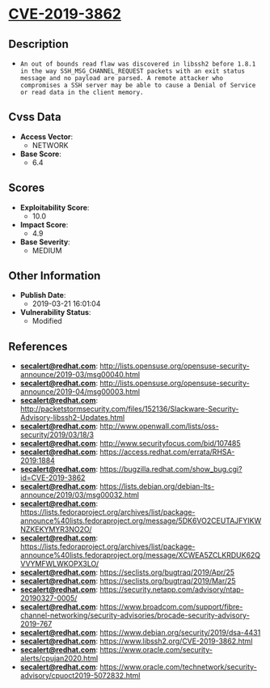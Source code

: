 
# [CVE-2019-3862](https://cve.mitre.org/cgi-bin/cvename.cgi?name=CVE-2019-3862)

## Description

- `An out of bounds read flaw was discovered in libssh2 before 1.8.1 in the way SSH_MSG_CHANNEL_REQUEST packets with an exit status message and no payload are parsed. A remote attacker who compromises a SSH server may be able to cause a Denial of Service or read data in the client memory.`

## Cvss Data

- **Access Vector**:
  - NETWORK
- **Base Score**:
  - 6.4

## Scores

- **Exploitability Score**:
  - 10.0
- **Impact Score**:
  - 4.9
- **Base Severity**:
  - MEDIUM

## Other Information

- **Publish Date**:
  - 2019-03-21 16:01:04
- **Vulnerability Status**:
  - Modified

## References

- **secalert@redhat.com**: http://lists.opensuse.org/opensuse-security-announce/2019-03/msg00040.html
- **secalert@redhat.com**: http://lists.opensuse.org/opensuse-security-announce/2019-04/msg00003.html
- **secalert@redhat.com**: http://packetstormsecurity.com/files/152136/Slackware-Security-Advisory-libssh2-Updates.html
- **secalert@redhat.com**: http://www.openwall.com/lists/oss-security/2019/03/18/3
- **secalert@redhat.com**: http://www.securityfocus.com/bid/107485
- **secalert@redhat.com**: https://access.redhat.com/errata/RHSA-2019:1884
- **secalert@redhat.com**: https://bugzilla.redhat.com/show_bug.cgi?id=CVE-2019-3862
- **secalert@redhat.com**: https://lists.debian.org/debian-lts-announce/2019/03/msg00032.html
- **secalert@redhat.com**: https://lists.fedoraproject.org/archives/list/package-announce%40lists.fedoraproject.org/message/5DK6VO2CEUTAJFYIKWNZKEKYMYR3NO2O/
- **secalert@redhat.com**: https://lists.fedoraproject.org/archives/list/package-announce%40lists.fedoraproject.org/message/XCWEA5ZCLKRDUK62QVVYMFWLWKOPX3LO/
- **secalert@redhat.com**: https://seclists.org/bugtraq/2019/Apr/25
- **secalert@redhat.com**: https://seclists.org/bugtraq/2019/Mar/25
- **secalert@redhat.com**: https://security.netapp.com/advisory/ntap-20190327-0005/
- **secalert@redhat.com**: https://www.broadcom.com/support/fibre-channel-networking/security-advisories/brocade-security-advisory-2019-767
- **secalert@redhat.com**: https://www.debian.org/security/2019/dsa-4431
- **secalert@redhat.com**: https://www.libssh2.org/CVE-2019-3862.html
- **secalert@redhat.com**: https://www.oracle.com/security-alerts/cpujan2020.html
- **secalert@redhat.com**: https://www.oracle.com/technetwork/security-advisory/cpuoct2019-5072832.html
